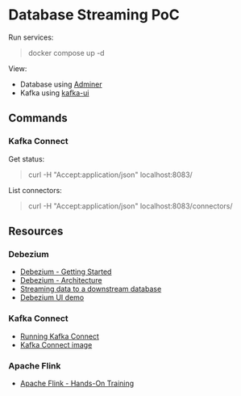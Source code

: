# Database Streaming PoC

Run services:

> docker compose up -d

View:

- Database using [Adminer](http://localhost:10000/?pgsql=database&username=admin)
- Kafka using [kafka-ui](http://localhost:10001/)

## Commands

### Kafka Connect

Get status:

> curl -H "Accept:application/json" localhost:8083/

List connectors:

> curl -H "Accept:application/json" localhost:8083/connectors/

## Resources

### Debezium

- [Debezium - Getting Started](https://debezium.io/documentation/reference/stable/tutorial.html)
- [Debezium - Architecture](https://debezium.io/documentation/reference/stable/architecture.html)
- [Streaming data to a downstream database](https://debezium.io/blog/2017/09/25/streaming-to-another-database/)
- [Debezium UI demo](https://github.com/debezium/debezium-examples/tree/main/ui-demo)

### Kafka Connect

- [Running Kafka Connect](https://kafka.apache.org/documentation/#connect_running)
- [Kafka Connect image](https://hub.docker.com/r/debezium/connect)

### Apache Flink

- [Apache Flink - Hands-On Training](https://nightlies.apache.org/flink/flink-docs-release-1.20/docs/learn-flink/overview/)

